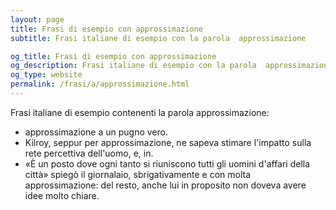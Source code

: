 ```yaml
---
layout: page
title: Frasi di esempio con approssimazione 
subtitle: Frasi italiane di esempio con la parola  approssimazione

og_title: Frasi di esempio con approssimazione 
og_description: Frasi italiane di esempio con la parola  approssimazione
og_type: website
permalink: /frasi/a/approssimazione.html
---
```


Frasi italiane di esempio contenenti la parola approssimazione:


- approssimazione a un pugno vero.
- Kilroy, seppur per approssimazione, ne sapeva stimare l'impatto sulla rete percettiva dell'uomo, e, in.
- «È un posto dove ogni tanto si riuniscono tutti gli uomini d'affari della città» spiegò il giornalaio, sbrigativamente e con molta approssimazione: del resto, anche lui in proposito non doveva avere idee molto chiare.
